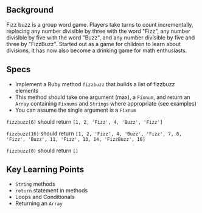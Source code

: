 ## Background

Fizz buzz is a group word game. Players take turns to count incrementally, replacing any number divisible by three with the word "Fizz", any number divisible by five with the word "Buzz", and any number divisible by five and three by "FizzBuzz". Started out as a game for children to learn about divisions, it has now also become a drinking game for math enthusiasts.

## Specs

- Implement a Ruby method `fizzbuzz` that builds a list of fizzbuzz elements
- This method should take one argument (max), a `Fixnum`, and return an `Array` containing `Fixnums` and `Strings` where appropriate (see examples)
- You can assume the single argument is a `Fixnum`

`fizzbuzz(6)` should return `[1, 2, 'Fizz', 4, 'Buzz', 'Fizz']`

`fizzbuzz(16)` should return `[1, 2, 'Fizz', 4, 'Buzz', 'Fizz', 7, 8, 'Fizz', 'Buzz', 11, 'Fizz', 13, 14, 'FizzBuzz', 16]`

`fizzbuzz(0)` should return `[]`

## Key Learning Points

- `String` methods
- `return` statement in methods
- Loops and Conditionals
- Returning an `Array`
